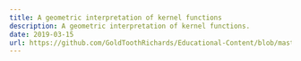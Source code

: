 ```yaml
---
title: A geometric interpretation of kernel functions
description: A geometric interpretation of kernel functions.
date: 2019-03-15
url: https://github.com/GoldToothRichards/Educational-Content/blob/master/Kernel_Functions.ipynb
---
```

